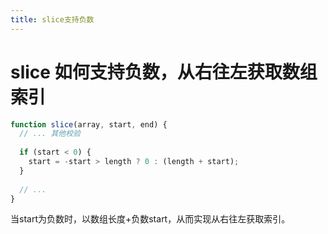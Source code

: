 ```yaml
---
title: slice支持负数
---
```


# slice 如何支持负数，从右往左获取数组索引

```js
function slice(array, start, end) {
  // ... 其他校验
  
  if (start < 0) {
    start = -start > length ? 0 : (length + start);
  }
  
  // ...
}
```

当start为负数时，以数组长度+负数start，从而实现从右往左获取索引。